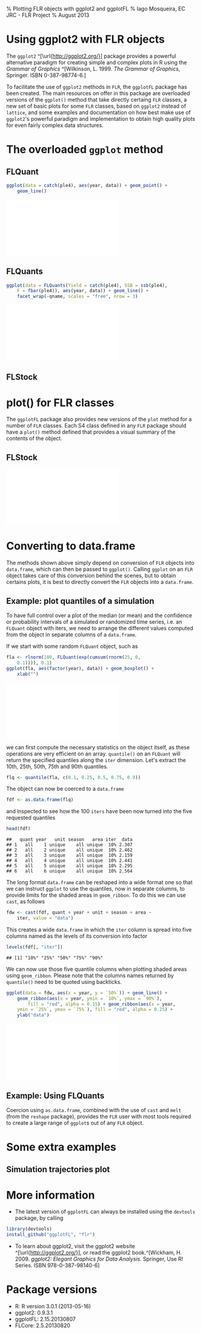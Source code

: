 % Plotting FLR objects with ggplot2 and ggplotFL
% Iago Mosqueira, EC JRC - FLR Project
% August 2013




# Using ggplot2 with FLR objects



The `ggplot2` ^[\url{http://ggplot2.org/}] package provides a powerful alternative paradigm for creating simple and complex plots in R using the *Grammar of Graphics* ^[Wilkinson, L. 1999. *The Grammar of Graphics*, Springer. ISBN 0-387-98774-6.]

To facilitate the use of `ggplot2` methods in `FLR`, the `ggplotFL` package has been created. The main resources on offer in this package are overloaded versions of the `ggplot()` method that take directly certaing `FLR` classes, a new set of basic plots for some `FLR` classes, based on `ggplot2` instead of `lattice`, and some examples and documentation on how best make use of `ggplot2`'s powerful paradigm and implementation to obtain high quality plots for even fairly complex data structures.

# The overloaded `ggplot` method

## FLQuant


```r
ggplot(data = catch(ple4), aes(year, data)) + geom_point() + 
    geom_line()
```

![Combined line and point plot of a time series from an FLQuant object.](figure/flquant.pdf) 


## FLQuants


```r
ggplot(data = FLQuants(Yield = catch(ple4), SSB = ssb(ple4), 
    F = fbar(ple4)), aes(year, data)) + geom_line() + 
    facet_wrap(~qname, scales = "free", nrow = 3)
```

![Facet wrap line plot of some time series from an FLQuants object.](figure/flquants.pdf) 

## FLStock

# plot() for FLR classes

The `ggplotFL` package also provides new versions of the `plot` method for a number of `FLR` classes. Each S4 class defined in any `FLR` package should have a `plot()` method defined that provides a visual summary of the contents of the object.

## FLStock
![ggplot2 version of the standard plot() for FLStock, as applied to `ple4`](figure/plotFLStock.pdf) 

# Converting to data.frame

The methods shown above simply depend on conversion of `FLR` objects into `data.frame`, which can then be passed to `ggplot()`. Calling `ggplot` on an `FLR` object takes care of this conversion behind the scenes, but to obtain certains plots, it is best to directly convert the `FLR` objects into a `data.frame`.

## Example: plot quantiles of a simulation

To have full control over a plot of the median (or mean) and the confidence or probability intervals of a simulated or randomized time series, i.e. an `FLQuant` object with iters, we need to arrange the different values computed from the object in separate columns of a `data.frame`.

If we start with some random `FLQuant` object, such as

```r
fla <- rlnorm(100, FLQuant(exp(cumsum(rnorm(25, 0, 
    0.1)))), 0.1)
ggplot(fla, aes(factor(year), data)) + geom_boxplot() + 
    xlab("")
```

![plot of chunk exsim1](figure/exsim1.pdf) 

we can first compute the necessary statistics on the object itself, as these operations are very efficient on an array. `quantile()` on an `FLQuant` will return the specified quantiles along the `iter` dimension. Let's extract the 10th, 25th, 50th, 75th and 90th quantiles.


```r
flq <- quantile(fla, c(0.1, 0.25, 0.5, 0.75, 0.9))
```


The object can now be coerced to a `data.frame`

```r
fdf <- as.data.frame(flq)
```

and inspected to see how the 100 `iters` have been now turned into the five requested quantiles


```r
head(fdf)
```

```
##   quant year   unit season   area iter  data
## 1   all    1 unique    all unique  10% 2.307
## 2   all    2 unique    all unique  10% 2.462
## 3   all    3 unique    all unique  10% 2.159
## 4   all    4 unique    all unique  10% 2.441
## 5   all    5 unique    all unique  10% 2.295
## 6   all    6 unique    all unique  10% 2.564
```


The long format `data.frame` can be reshaped into a wide format one so that we can instruct `ggplot` to use the quantiles, now in separate columns, to provide limits for the shaded areas in `geom_ribbon`. To do this we can use `cast`, as follows


```r
fdw <- cast(fdf, quant + year + unit + season + area ~ 
    iter, value = "data")
```


This creates a wide `data.frame` in which the `iter` column is spread into five columns named as the levels of its conversion into factor


```r
levels(fdf[, "iter"])
```

```
## [1] "10%" "25%" "50%" "75%" "90%"
```


We can now use those five quantile columns when plotting shaded areas using `geom_ribbon`. Please note that the columns names returned by `quantile()` need to be quoted using backticks.


```r
ggplot(data = fdw, aes(x = year, y = `50%`)) + geom_line() + 
    geom_ribbon(aes(x = year, ymin = `10%`, ymax = `90%`), 
        fill = "red", alpha = 0.15) + geom_ribbon(aes(x = year, 
    ymin = `25%`, ymax = `75%`), fill = "red", alpha = 0.25) + 
    ylab("data")
```

![plot of chunk exsim7](figure/exsim7.pdf) 


 

## Example: Using FLQuants

Coercion using `as.data.frame`, combined with the use of `cast` and `melt` (from the `reshape` package), provides the `FLR` user with most tools required to create a large range of `ggplot`s out of any `FLR` object.

# Some extra examples

## Simulation trajectories plot

# More information

* The latest version of `ggplotFL` can always be installed using the `devtools` package, by calling

```r
library(devtools)
install_github("ggplotFL", "flr")
```

* To learn about ggplot2, visit the ggplot2 website ^[\url{http://ggplot2.org/}], or read the ggplot2 book.^[Wickham, H. 2009. *ggplot2: Elegant Graphics for Data Analysis*. Springer, Use R! Series. ISBN 978-0-387-98140-6]

# Package versions

* R: R version 3.0.1 (2013-05-16)
* ggplot2: 0.9.3.1
* ggplotFL: 2.15.20130807
* FLCore: 2.5.20130820
